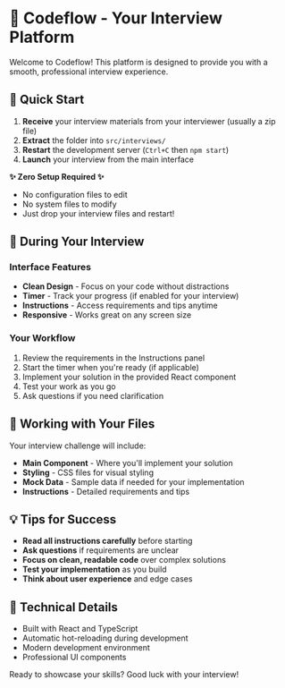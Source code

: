 # 🎯 Codeflow - Your Interview Platform

Welcome to Codeflow! This platform is designed to provide you with a smooth, professional interview experience.

## 🚀 Quick Start

1. **Receive** your interview materials from your interviewer (usually a zip file)
2. **Extract** the folder into `src/interviews/`
3. **Restart** the development server (`Ctrl+C` then `npm start`)
4. **Launch** your interview from the main interface

**✨ Zero Setup Required ✨**
- No configuration files to edit
- No system files to modify
- Just drop your interview files and restart!

## 🎯 During Your Interview

### Interface Features
- **Clean Design** - Focus on your code without distractions
- **Timer** - Track your progress (if enabled for your interview)
- **Instructions** - Access requirements and tips anytime
- **Responsive** - Works great on any screen size

### Your Workflow
1. Review the requirements in the Instructions panel
2. Start the timer when you're ready (if applicable)
3. Implement your solution in the provided React component
4. Test your work as you go
5. Ask questions if you need clarification

## 📁 Working with Your Files

Your interview challenge will include:
- **Main Component** - Where you'll implement your solution
- **Styling** - CSS files for visual styling
- **Mock Data** - Sample data if needed for your implementation
- **Instructions** - Detailed requirements and tips

## 💡 Tips for Success

- **Read all instructions carefully** before starting
- **Ask questions** if requirements are unclear
- **Focus on clean, readable code** over complex solutions
- **Test your implementation** as you build
- **Think about user experience** and edge cases

## 🔧 Technical Details

- Built with React and TypeScript
- Automatic hot-reloading during development
- Modern development environment
- Professional UI components

Ready to showcase your skills? Good luck with your interview!